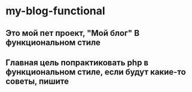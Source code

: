 # my-blog-functional 

## Это мой пет проект, "Мой блог" В функциональном стиле
## Главная цель попрактиковать php в функциональном стиле, если будут какие-то советы, пишите

